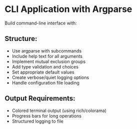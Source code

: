 # CLI Application with Argparse

Build command-line interface with:

## Structure:
- Use argparse with subcommands
- Include help text for all arguments
- Implement mutual exclusion groups
- Add type validation and choices
- Set appropriate default values
- Create verbose/quiet logging options
- Handle configuration file loading

## Output Requirements:
- Colored terminal output (using rich/colorama)
- Progress bars for long operations
- Structured logging to file
